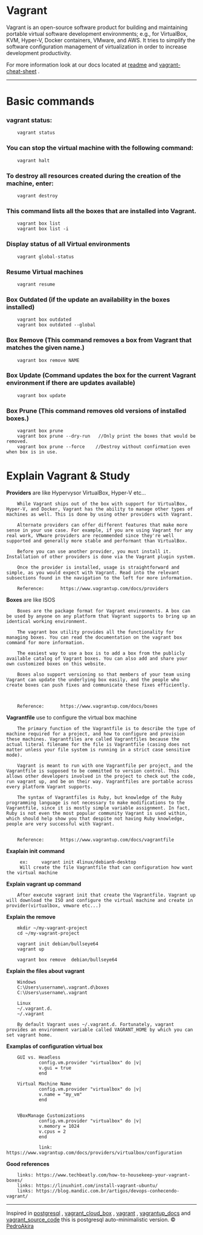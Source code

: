 # Vagrant


Vagrant is an open-source software product for building and maintaining portable virtual software development environments; e.g., for VirtualBox, KVM, Hyper-V, Docker containers, VMware, and AWS. It tries to simplify the software configuration management of virtualization in order to increase development productivity. 


For more information look at our
docs located at [readme](https://github.com/pedroAkiraDanno/auto5/blob/feature/vagrant2/vagrant/README.md) and [vagrant-cheat-sheet](https://gist.github.com/wpscholar/a49594e2e2b918f4d0c4) .





---
# Basic commands

### vagrant status:
        vagrant status


### You can stop the virtual machine with the following command:
        vagrant halt


### To destroy all resources created during the creation of the machine, enter:
        vagrant destroy


### This command lists all the boxes that are installed into Vagrant.
        vagrant box list
        vagrant box list -i


### Display status of all Virtual environments
        vagrant global-status




### Resume Virtual machines
        vagrant resume




### Box Outdated (if the update an availability in the boxes installed)
        vagrant box outdated
        vagrant box outdated --global



### Box Remove (This command removes a box from Vagrant that matches the given name.)
        vagrant box remove NAME


### Box Update (Command updates the box for the current Vagrant environment if there are updates available)
        vagrant box update


### Box Prune (This command removes old versions of installed boxes.) 
        vagrant box prune
        vagrant box prune --dry-run   //Only print the boxes that would be removed.
        vagrant box prune --force    //Destroy without confirmation even when box is in use.





#  Explain Vagrant  & Study 


**Providers** are like Hypervysor VirtualBox, Hyper-V etc...

        While Vagrant ships out of the box with support for VirtualBox, Hyper-V, and Docker, Vagrant has the ability to manage other types of machines as well. This is done by using other providers with Vagrant.

        Alternate providers can offer different features that make more sense in your use case. For example, if you are using Vagrant for any real work, VMware providers are recommended since they're well supported and generally more stable and performant than VirtualBox.

        Before you can use another provider, you must install it. Installation of other providers is done via the Vagrant plugin system.

        Once the provider is installed, usage is straightforward and simple, as you would expect with Vagrant. Read into the relevant subsections found in the navigation to the left for more information.

        Reference:      https://www.vagrantup.com/docs/providers



**Boxes** are like ISOS


        Boxes are the package format for Vagrant environments. A box can be used by anyone on any platform that Vagrant supports to bring up an identical working environment.

        The vagrant box utility provides all the functionality for managing boxes. You can read the documentation on the vagrant box command for more information.

        The easiest way to use a box is to add a box from the publicly available catalog of Vagrant boxes. You can also add and share your own customized boxes on this website.

        Boxes also support versioning so that members of your team using Vagrant can update the underlying box easily, and the people who create boxes can push fixes and communicate these fixes efficiently.



        Reference:      https://www.vagrantup.com/docs/boxes


**Vagrantfile** use to configure the virtual box machine 

        The primary function of the Vagrantfile is to describe the type of machine required for a project, and how to configure and provision these machines. Vagrantfiles are called Vagrantfiles because the actual literal filename for the file is Vagrantfile (casing does not matter unless your file system is running in a strict case sensitive mode).

        Vagrant is meant to run with one Vagrantfile per project, and the Vagrantfile is supposed to be committed to version control. This allows other developers involved in the project to check out the code, run vagrant up, and be on their way. Vagrantfiles are portable across every platform Vagrant supports.

        The syntax of Vagrantfiles is Ruby, but knowledge of the Ruby programming language is not necessary to make modifications to the Vagrantfile, since it is mostly simple variable assignment. In fact, Ruby is not even the most popular community Vagrant is used within, which should help show you that despite not having Ruby knowledge, people are very successful with Vagrant.


        Reference:      https://www.vagrantup.com/docs/vagrantfile



**Exaplain init command**
         
         ex:     vagrant init 4linux/debian9-desktop
         Will create the file Vagrantfile that can configuration how want the virtual machine 



**Explain vagrant up command**
       
        After execute vagrant init that create the Vagrantfile. Vagrant up will download the ISO and configure the virtual machine and create in provider(virtualbox, vmware etc...)




**Explain the remove**

        mkdir ~/my-vagrant-project
        cd ~/my-vagrant-project

        vagrant init debian/bullseye64
        vagrant up

        vagrant box remove  debian/bullseye64






**Explain the files about vagrant**

        Windows 
        C:\Users\username\.vagrant.d\boxes
        C:\Users\username\.vagrant

        Linux 
        ~/.vagrant.d.
        ~/.vagrant

        By default Vagrant uses ~/.vagrant.d. Fortunately, vagrant provides an environment variable called VAGRANT_HOME by which you can set vagrant home.





**Examplas of configuration virtual box**

        GUI vs. Headless
                config.vm.provider "virtualbox" do |v|
                v.gui = true
                end

        Virtual Machine Name
                config.vm.provider "virtualbox" do |v|
                v.name = "my_vm"
                end


        VBoxManage Customizations
                config.vm.provider "virtualbox" do |v|
                v.memory = 1024
                v.cpus = 2
                end

                link: https://www.vagrantup.com/docs/providers/virtualbox/configuration





**Good references**

        links: https://www.techbeatly.com/how-to-housekeep-your-vagrant-boxes/
        links: https://linuxhint.com/install-vagrant-ubuntu/
        links: https://blog.mandic.com.br/artigos/devops-conhecendo-vagrant/





---
Inspired in [postgresql](https://www.postgresql.org/) , [vagrant_cloud_box](https://app.vagrantup.com/)  , [vagrant](https://www.vagrantup.com/) , 
 [vagrantup_docs](https://www.vagrantup.com/docs) and   [vagrant_source_code](https://github.com/hashicorp/vagrant) this is postgresql auto-minimalistic version.
©  [PedroAkira](https://www.instagram.com/pedro.akira.3)

